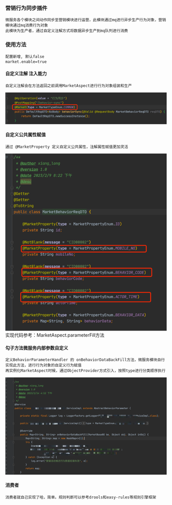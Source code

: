 ### 营销行为同步插件
    微服务各个模块之间动作同步至营销模块进行运营，此模块通过mq进行异步生产行为对象，营销模块通过mq消费行为对象
    此模块为生产者，通过自定义注解方式将数据异步生产到mq队列进行消费
    
### 使用方法
    配置新增, 默认false
    market.enable=true

#### 自定义注解 注入能力
    自定义注解会在方法返回之前调用MarketAspect进行行为对象组装和生产
![](.README_images/0e5f807f.png)
    
#### 自定义公共属性赋值
    通过 @MarketProperty 定义自定义公共属性，注解属性赋值更加灵活  
![](.README_images/c2ce6ef3.png)
    实现代码参考：MarketAspect.parameterFill方法
    
#### 勾子方法微服务内部参数自定义
    定义BehaviorParameterHandler 的 onBehaviorDataBackFill方法，微服务模块自行实现此方法，进行行为对象的自定义行为赋值
    再实例化MarketAspect时候，通过ObjectProvider方式引入，按照type进行分类顺序执行
![](.README_images/d1644c56.png)

#### 消费者
    消费者就自己实现了哈，简单。规则判断可以参考drools和easy-rules等规则引擎框架